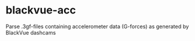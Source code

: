 # blackvue-acc
Parse .3gf-files containing accelerometer data (G-forces) as generated by BlackVue dashcams
